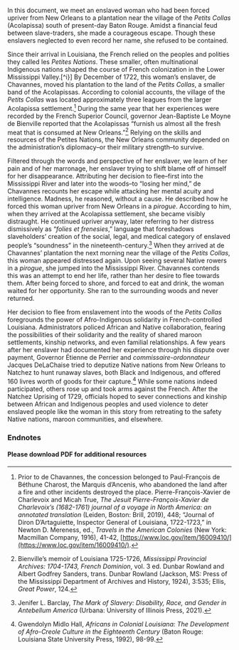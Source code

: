 In this document, we meet an enslaved woman who had been forced upriver from New Orleans to a plantation near the village of the *Petits Collas* (Acolapissa) south of present-day Baton Rouge. Amidst a financial feud between slave-traders, she made a courageous escape. Though these enslavers neglected to even record her name, she refused to be contained.  
  
Since their arrival in Louisiana, the French relied on the peoples and polities they called les *Petites Nations*. These smaller, often multinational Indigenous nations shaped the course of French colonization in the Lower Mississippi Valley.[^i}] By December of 1722, this woman’s enslaver, de Chavannes, moved his plantation to the land of the *Petits Collas*, a smaller band of the Acolapissas. According to colonial accounts, the village of the *Petits Collas* was located approximately three leagues from the larger Acolapissa settlement.[^ii] During the same year that her experiences were recorded by the French Superior Council, governor Jean-Baptiste Le Moyne de Bienville reported that the Acolapissas “furnish us almost all the fresh meat that is consumed at New Orleans.”[^iii] Relying on the skills and resources of the Petites Nations, the New Orleans community depended on the administration’s diplomacy–or their military strength–to survive.  
  
Filtered through the words and perspective of her enslaver, we learn of her pain and of her marronage, her enslaver trying to shift blame off of himself for her disappearance. Attributing her decision to flee–first into the Mississippi River and later into the woods–to “losing her mind,” de Chavannes recounts her escape while attacking her mental acuity and intelligence. Madness, he reasoned, without a cause. He described how he forced this woman upriver from New Orleans in a *pirogue*. According to him, when they arrived at the Acolapissa settlement, she became visibly distraught. He continued upriver anyway, later referring to her distress dismissively as “*folies et frenesies*,” language that foreshadows slaveholders’ creation of the social, legal, and medical category of enslaved people’s “soundness” in the nineteenth-century.[^iv] When they arrived at de Chavannes’ plantation the next morning near the village of the *Petits Collas*, this woman appeared distressed again. Upon seeing several Native rowers in a *pirogue*, she jumped into the Mississippi River. Chavannes contends this was an attempt to end her life, rather than her desire to flee towards them. After being forced to shore, and forced to eat and drink, the woman waited for her opportunity. She ran to the surrounding woods and never returned.  
  
Her decision to flee from enslavement into the woods of the *Petits Collas* foregrounds the power of Afro-Indigenous solidarity in French-controlled Louisiana. Administrators policed African and Native collaboration, fearing the possibilities of their solidarity and the reality of shared maroon settlements, kinship networks, and even familial relationships. A few years after her enslaver had documented her experience through his dispute over payment, Governor Étienne de Perrier and *commissaire-ordonnateur* Jacques DeLaChaise tried to deputize Native nations from New Orleans to Natchez to hunt runaway slaves, both Black and Indigenous, and offered 160 livres worth of goods for their capture.[^v] While some nations indeed participated, others rose up and took arms against the French. After the Natchez Uprising of 1729, officials hoped to sever connections and kinship between African and Indigenous peoples and used violence to deter enslaved people like the woman in this story from retreating to the safety Native nations, maroon communities, and elsewhere.

### Endnotes  
  
[^i]: Elizabeth N. Ellis, *The Great Power of Small Nations: Indigenous Diplomacy in the Gulf South* (Philadelphia: University of Pennsylvania Press, 2022). See also, Leila K. Blackbird, "'It Has Always Been Customary to Make Slaves of Savages': The Problem of Indian Slavery in Spanish Louisiana Revisited, 1769-1803," *The William & Mary Quarterly*  80, no. 3 (July 2023): 525–558.  
  
[^ii]: Prior to de Chavannes, the concession belonged to Paul-François de Béthune Charost, the Marquis d’Ancenis, who abandoned the land after a fire and other incidents destroyed the place. Pierre-François-Xavier de Charlevoix and Micah True, *The Jesuit Pierre-François-Xavier de Charlevoix’s (1682-1761) journal of a voyage in North America: an annotated translation* (Leiden, Boston: Brill, 2019), 448; “Journal of Diron D’Artaguiette, Inspector General of Louisiana, 1722-1723,” in Newton D. Mereness, ed., *Travels in the American Colonies* (New York: Macmillan Company, 1916), 41-42, [https://www.loc.gov/item/16009410/](https://www.loc.gov/item/16009410/).  
  
[^iii]: Bienville’s memoir of Louisiana 1725-1726, *Mississippi Provincial Archives: 1704-1743, French Dominion*, vol. 3 ed. Dunbar Rowland and Albert Godfrey Sanders, trans. Dunbar Rowland (Jackson, MS: Press of the Mississippi Department of Archives and History, 1924), 3:535; Ellis, *Great Power*, 124. 
  
[^iv]: Jenifer L. Barclay, *The Mark of Slavery: Disability, Race, and Gender in Antebellum America* (Urbana: University of Illinois Press, 2021).  
[^v]: Gwendolyn Midlo Hall, *Africans in Colonial Louisiana: The Development of Afro-Creole Culture in the Eighteenth Century* (Baton Rouge: Louisiana State University Press, 1992), 98-99.
  
#### Please download PDF for additional resources
